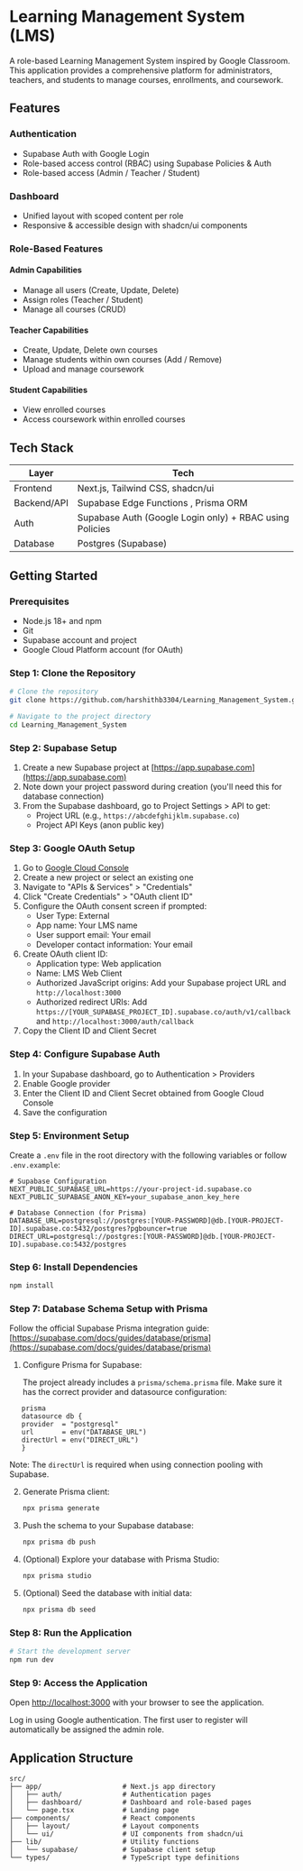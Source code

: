 # Learning Management System (LMS)

A role-based Learning Management System inspired by Google Classroom. This application provides a comprehensive platform for administrators, teachers, and students to manage courses, enrollments, and coursework.

## Features

### Authentication
- Supabase Auth with Google Login
- Role-based access control (RBAC) using Supabase Policies & Auth
- Role-based access (Admin / Teacher / Student)

### Dashboard
- Unified layout with scoped content per role
- Responsive & accessible design with shadcn/ui components

### Role-Based Features

#### Admin Capabilities
- Manage all users (Create, Update, Delete)
- Assign roles (Teacher / Student)
- Manage all courses (CRUD)

#### Teacher Capabilities
- Create, Update, Delete own courses
- Manage students within own courses (Add / Remove)
- Upload and manage coursework

#### Student Capabilities
- View enrolled courses
- Access coursework within enrolled courses

## Tech Stack

| Layer        | Tech                        |
|--------------|-----------------------------|  
| Frontend     | Next.js, Tailwind CSS, shadcn/ui |
| Backend/API  | Supabase Edge Functions , Prisma ORM|
| Auth         | Supabase Auth (Google Login only) + RBAC using Policies |
| Database     | Postgres (Supabase) |

## Getting Started

### Prerequisites

- Node.js 18+ and npm
- Git
- Supabase account and project
- Google Cloud Platform account (for OAuth)

### Step 1: Clone the Repository

```bash
# Clone the repository
git clone https://github.com/harshithb3304/Learning_Management_System.git

# Navigate to the project directory
cd Learning_Management_System
```

### Step 2: Supabase Setup

1. Create a new Supabase project at [https://app.supabase.com](https://app.supabase.com)
2. Note down your project password during creation (you'll need this for database connection)
3. From the Supabase dashboard, go to Project Settings > API to get:
   - Project URL (e.g., `https://abcdefghijklm.supabase.co`)
   - Project API Keys (anon public key)

### Step 3: Google OAuth Setup

1. Go to [Google Cloud Console](https://console.cloud.google.com/)
2. Create a new project or select an existing one
3. Navigate to "APIs & Services" > "Credentials"
4. Click "Create Credentials" > "OAuth client ID"
5. Configure the OAuth consent screen if prompted:
   - User Type: External
   - App name: Your LMS name
   - User support email: Your email
   - Developer contact information: Your email
6. Create OAuth client ID:
   - Application type: Web application
   - Name: LMS Web Client
   - Authorized JavaScript origins: Add your Supabase project URL and `http://localhost:3000`
   - Authorized redirect URIs: Add `https://[YOUR_SUPABASE_PROJECT_ID].supabase.co/auth/v1/callback` and `http://localhost:3000/auth/callback`
7. Copy the Client ID and Client Secret

### Step 4: Configure Supabase Auth

1. In your Supabase dashboard, go to Authentication > Providers
2. Enable Google provider
3. Enter the Client ID and Client Secret obtained from Google Cloud Console
4. Save the configuration

### Step 5: Environment Setup

Create a `.env` file in the root directory with the following variables or follow `.env.example`:

```
# Supabase Configuration
NEXT_PUBLIC_SUPABASE_URL=https://your-project-id.supabase.co
NEXT_PUBLIC_SUPABASE_ANON_KEY=your_supabase_anon_key_here

# Database Connection (for Prisma)
DATABASE_URL=postgresql://postgres:[YOUR-PASSWORD]@db.[YOUR-PROJECT-ID].supabase.co:5432/postgres?pgbouncer=true
DIRECT_URL=postgresql://postgres:[YOUR-PASSWORD]@db.[YOUR-PROJECT-ID].supabase.co:5432/postgres
```

### Step 6: Install Dependencies

```bash
npm install
```

### Step 7: Database Schema Setup with Prisma

Follow the official Supabase Prisma integration guide: [https://supabase.com/docs/guides/database/prisma](https://supabase.com/docs/guides/database/prisma)


1. Configure Prisma for Supabase:

   The project already includes a `prisma/schema.prisma` file. Make sure it has the correct provider and datasource configuration:
```
   prisma
   datasource db {
   provider  = "postgresql"
   url       = env("DATABASE_URL")
   directUrl = env("DIRECT_URL")
   }
   ```

   Note: The `directUrl` is required when using connection pooling with Supabase.

2. Generate Prisma client:

   ```bash
   npx prisma generate
   ```

3. Push the schema to your Supabase database:

   ```bash
   npx prisma db push
   ```

4. (Optional) Explore your database with Prisma Studio:

   ```bash
   npx prisma studio
   ```

5. (Optional) Seed the database with initial data:

   ```bash
   npx prisma db seed
   ```

### Step 8: Run the Application

```bash
# Start the development server
npm run dev
```

### Step 9: Access the Application

Open [http://localhost:3000](http://localhost:3000) with your browser to see the application.

Log in using Google authentication. The first user to register will automatically be assigned the admin role.

## Application Structure

```
src/
├── app/                    # Next.js app directory
│   ├── auth/               # Authentication pages
│   ├── dashboard/          # Dashboard and role-based pages
│   └── page.tsx            # Landing page
├── components/             # React components
│   ├── layout/             # Layout components
│   └── ui/                 # UI components from shadcn/ui
├── lib/                    # Utility functions
│   └── supabase/           # Supabase client setup
└── types/                  # TypeScript type definitions
```


